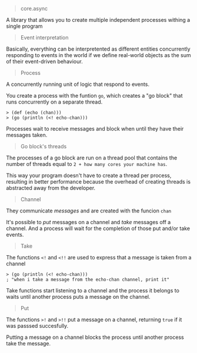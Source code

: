 > core.async

A library that allows you to create multiple independent processes withing a single program

> Event interpretation

Basically, everything can be interpretented as different entities concurrently responding to events in the world if we define real-world objects as the sum of their event-driven behaviour.

> Process

A concurrently running unit of logic that respond to events.

You create a process with the funtion `go`, which creates a "go block" that runs concurrently on a separate thread.

```
> (def (echo (chan)))
> (go (println (<! echo-chan)))
```

Processes wait to receive messages and block when until they have their messages taken.

> Go block's threads

The processes of a go block are run on a thread pool that contains the number of threads equal to `2 + how many cores your machine has`.

This way your program doesn't have to create a thread per process, resulting in better performance because the overhead of creating threads is abstracted away from the developer.

> Channel

They communicate *messages* and are created with the funcion `chan`

It's possible to *put* messages on a channel and *take* messages off a channel. And a process will wait for the completion of those put and/or take events.

> Take

The functions `<!` and `<!!` are used to express that a message is taken from a channel

```
> (go (println (<! echo-chan)))
; "when i take a message from the echo-chan channel, print it"
```

Take functions start listening to a channel and the process it belongs to waits until another process puts a message on the channel.

> Put

The functions `>!` and `>!!` put a message on a channel, returning `true` if it was passsed succesfully.

Putting a message on a channel blocks the process until another process take the message.